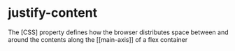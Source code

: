 # justify-content

The [CSS] property defines how the browser distributes space between and around the contents along the [[main-axis]] of a flex container